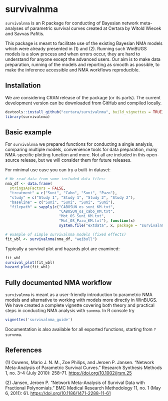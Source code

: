 # survivalnma

`survivalnma` is an R package for conducting of Bayesian network meta-analyses of parametric survival curves created at Certara by Witold Wiecek and Savvas Pafitis.

This package is meant to facilitate use of the existing Bayesian NMA 
models which were already presented in (1) and (2). Running such WinBUGS models is 
a slow process and when errors occur, they are hard to understand 
for anyone except the advanced users. Our aim is to make data preparation, 
running of the models and reporting as smooth as possible, to make the inference 
accessible and NMA workflows reproducible.

## Installation

We are considering CRAN release of the package (or its parts). 
The current development version can be downloaded from GitHub and compiled locally. 

```r
devtools::install_github("certara/survivalnma", build_vignettes = TRUE)
library(survivalnma)
```

## Basic example

For `survivalnma` we prepared functions for conducting a single analysis, comparing multiple models, 
convenience tools for data preparation, many NMA-specific plotting function and more. Not all are included in this open-source release, but we will consider them for future releases.

For minimal use case you can try a built-in dataset:

```r
# We read data from some included data files:
nma_df <- data.frame(
  stringsAsFactors = FALSE,
  "treatment" = c("Suni", "Cabo", "Suni", "Pazo"),
  "study" = c("Study 1", "Study 1", "Study 2", "Study 2"),
  "baseline" = c("Suni", "Suni", "Suni", "Suni"),
  "filepath" = sapply(c("CABOSUN_os_suni_KM.txt",
                        "CABOSUN_os_cabo_KM.txt",
                        "Mot_OS_Suni_KM.txt",
                        "Mot_OS_Pazo_KM.txt"), function(x)
                        system.file("extdata", x, package = "survivalnma", mustWork = TRUE)))

# example of simple survivalnma models (fixed effects)
fit_wbl <- survivalnma(nma_df, "weibull") 
```

Typically a survival plot and hazards plot are examined:

```r
fit_wbl 
survival_plot(fit_wbl)
hazard_plot(fit_wbl)
```

## Fully documented NMA workflow

`survivalnma` is meant as a user-friendly introduction to parametric NMA models and 
alternative to working with models more directly in WinBUGS.
We have created a complete vignette covering both theory and practical steps in 
conducting NMA analysis with `suvnma`. In R console try

```r
vignettes('survivalnma_guide')
```

Documentation is also available for all exported functions, starting from `?survnma`.

## References

(1) Ouwens, Mario J. N. M., Zoe Philips, and Jeroen P. Jansen. “Network Meta-Analysis of Parametric Survival Curves.” Research Synthesis Methods 1, no. 3–4 (July 2010): 258–71. https://doi.org/10.1002/jrsm.25

(2) Jansen, Jeroen P. “Network Meta-Analysis of Survival Data with Fractional Polynomials.” BMC Medical Research Methodology 11, no. 1 (May 6, 2011): 61. https://doi.org/10.1186/1471-2288-11-61
